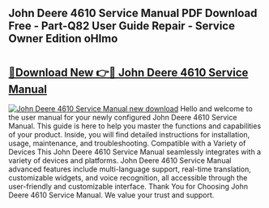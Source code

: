 ## John Deere 4610 Service Manual PDF Download Free - Part-Q82 User Guide Repair - Service Owner Edition oHImo

# <h2><a href="http://bc96602.oget.top/?id=John+Deere+4610+Service+Manual">🔗Download New 👉🔴 John Deere 4610 Service Manual</a></h2>

[![John Deere 4610 Service Manual new download](https://i.imgur.com/5g1atiW.png)](http://bc96602.oget.top/?id=John+Deere+4610+Service+Manual)
Hello and welcome to the user manual for your newly configured John Deere 4610 Service Manual. This guide is here to help you master the functions and capabilities of your product. Inside, you will find detailed instructions for installation, usage, maintenance, and troubleshooting. Compatible with a Variety of Devices This John Deere 4610 Service Manual seamlessly integrates with a variety of devices and platforms. John Deere 4610 Service Manual advanced features include multi-language support, real-time translation, customizable widgets, and voice recognition, all accessible through the user-friendly and customizable interface. Thank You for Choosing John Deere 4610 Service Manual. We value your trust and support.
